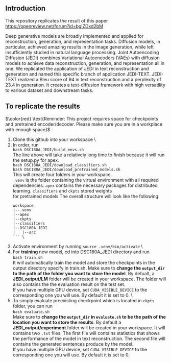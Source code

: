 ## Introduction

This repository replicates the result of this paper https://openreview.net/forum?id=bgIZDxd2bM

Deep generative models are broadly implemented and applied for reconstruction, generation, and representation tasks. Diffusion models, in particular, achieved amazing results in the image generation, while left insufficiently studied in natural language processing. Joint Autoencoding Diffusion (JEDI) combines Variational Autoencoders (VAEs) with diffusion models to achieve data reconstruction, generation, and representation all in one. We replicated the application of JEDI in text reconstruction and generation and named this specific branch of application JEDI-TEXT. JEDI-TEXT realized a Bleu score of 94 in text reconstruction and a perplexity of 23.4 in generation. It creates a text-diffusion framework with high versatility to various dataset and downstream tasks.

## To replicate the results
$\color{red} \text{Reminder: This project requires space for checkpoints and pretrained encoder/decoder. Please make sure you are in a workplace with enough space}$

1) Clone this github into your workspace \
2) In order, run \
```bash DSC180A_JEDI/build_envs.sh``` \
The line above will take a relatively long time to finish because it will run the setup.py for apex. \
```bash DSC180A_JEDI/download_classifiers.sh``` \
```bash DSC180A_JEDI/download_pretrained_models.sh``` \
This will create four folders in your workspace. \
   ```.venv``` is the folder containing the virtual environment with all required dependencies. ```apex``` contains the necessary packages for distributed learning. ```classifiers``` and ```ckpts``` stored weights \
   for pretrained models
   The overall structure will look like the following:
   ```
   workspace
   |--.venv
   |--apex
   |--ckpts
   |--classifiers
   |--DSC180A_JEDI
   |   |--src
   ``` \
4) Activate environment by running ```source .venv/bin/activate``` \
5) For __training__ new model, cd into DSC180A_JEDI directory and run \
```bash train.sh``` \
It will automatically train the model and store the checkpoints in the output directory specify in train.sh. Make sure to __change the ```output_dir``` to the  path of the folder you want to store the model__. By defualt, a __JEDI_output/LM__ folder will be created in your workspace. The folder will also contains the the evaluation result on the test set. \
If you have multiple GPU device, set ``CUDA_VISIBLE_DEVICE`` to the corresponding one you will use. By default it is set to 0. \
7) To simply evaluate preexisting checkpoint which is located in ```ckpts``` folder, you can run \
```bash evaluate.sh``` \
Make sure to __change the ```output_dir``` in ```evaluate.sh``` to be the path of the location you want to store the results__. By default a __JEDI_output/experiment__ folder will be created in your workspace. It will contains two ```.txt``` files. The first file will contains statistics that shows the performance of the model in text reconstruction. The second file will contains the generated sentences produce by the model. \
If you have multiple GPU device, set ``CUDA_VISIBLE_DEVICE`` to the corresponding one you will use. By default it is set to 0.
